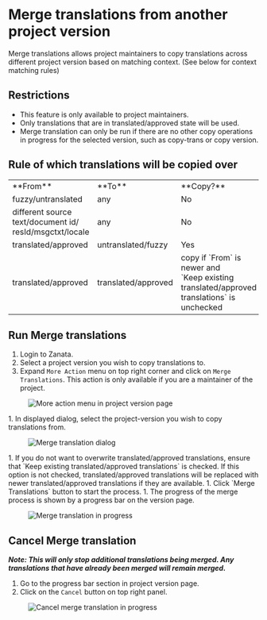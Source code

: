 # Merge translations from another project version

Merge translations allows project maintainers to copy translations across different project version based on matching context. (See below for context matching rules)

## Restrictions

- This feature is only available to project maintainers.
- Only translations that are in translated/approved state will be used.
- Merge translation can only be run if there are no other copy operations in progress for the selected version, such as copy-trans or copy version.

## Rule of which translations will be copied over
<table class='docutils'>
    <tr>
        <td>**From**</td><td>**To**</td><td>**Copy?**</td>
    </tr>
    <tr>
        <td>fuzzy/untranslated</td><td>any</td><td>No</td>
    </tr>
    <tr>
        <td>different source text/document id/<br />resId/msgctxt/locale</td><td>any</td><td>No</td>
    </tr>
    <tr>
        <td>translated/approved</td><td>untranslated/fuzzy</td><td>Yes</td>
    </tr>
     <tr>
        <td>translated/approved</td><td>translated/approved</td><td>copy if `From` is newer and <br />`Keep existing translated/approved translations` is unchecked</td>
    </tr>
</table>
     
## Run Merge translations

1. Login to Zanata.
1. Select a project version you wish to copy translations to.
1. Expand `More Action` menu on top right corner and click on `Merge Translations`. This action is only available if you are a maintainer of the project.
<figure>
    <img alt="More action menu in project version page" src="images/version-more-action-menu.png" />
</figure>
1. In displayed dialog, select the project-version you wish to copy translations from.
<figure>
    <img alt="Merge translation dialog" src="images/version-merge-trans-dialog.png" />
</figure>
1. If you do not want to overwrite translated/approved translations, ensure that `Keep existing translated/approved translations` is checked. If this option is not checked, translated/approved translations will be replaced with newer translated/approved translations if they are available.
1. Click `Merge Translations` button to start the process.
1. The progress of the merge process is shown by a progress bar on the version page.
<figure>
    <img alt="Merge translation in progress" src="images/version-merge-trans-progress.png" />
</figure>

## Cancel Merge translation
**_Note: This will only stop additional translations being merged. Any translations that have already been merged will remain merged._**

1. Go to the progress bar section in project version page.
1. Click on the `Cancel` button on top right panel.
<figure>
    <img alt="Cancel merge translation in progress" src="images/version-merge-trans-cancel.png" />
</figure>



